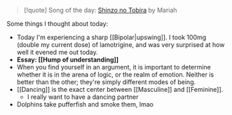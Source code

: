 > [!quote] Song of the day:
> [Shinzo no Tobira](https://www.youtube.com/watch?v=iRgLhEGEetc) by Mariah

Some things I thought about today:
- Today I'm experiencing a sharp [[Bipolar|upswing]]. I took 100mg (double my current dose) of lamotrigine, and was very surprised at how well it evened me out today.
- **Essay: [[Hump of understanding]]**
- When you find yourself in an argument, it is important to determine whether it is in the arena of logic, or the realm of emotion. Neither is better than the other; they're simply different modes of being.
- [[Dancing]] is the exact center between [[Masculine]] and [[Feminine]].
	- I really want to have a dancing partner
- Dolphins take pufferfish and smoke them, lmao
